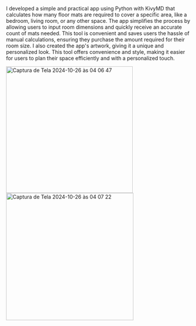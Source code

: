 I developed a simple and practical app using Python with KivyMD
that calculates how many floor mats are required to cover a specific area, like a bedroom, living room, or any other space.
The app simplifies the process by allowing users to input room dimensions and quickly receive an accurate count of mats needed.
This tool is convenient and saves users the hassle of manual calculations, ensuring they purchase the amount required for their room size.
I also created the app's artwork, giving it a unique and personalized look. 
This tool offers convenience and style, making it easier for users to plan their space efficiently and with a personalized touch.

<img width="346" alt="Captura de Tela 2024-10-26 às 04 06 47" src="https://github.com/user-attachments/assets/c641f76d-eb7a-4d2b-b35a-5be633ab414a">
<img width="348" alt="Captura de Tela 2024-10-26 às 04 07 22" src="https://github.com/user-attachments/assets/7c93f0dd-ac6f-4bf7-b8d5-84fd86a244e6">


